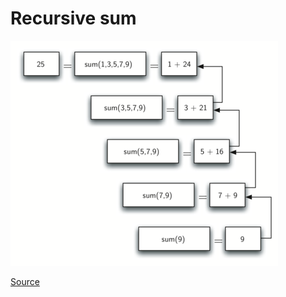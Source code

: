 # Recursive sum

![Divide and conquer](../_Assets/images/sumlistOut.png)

[Source](http://interactivepython.org/courselib/static/pythonds/Recursion/pythondsCalculatingtheSumofaListofNumbers.html)